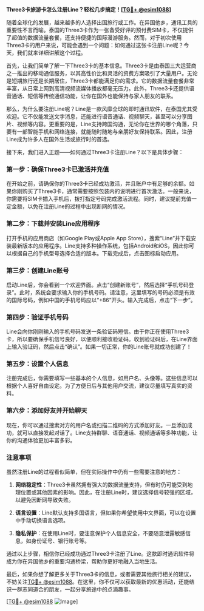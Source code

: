 **Three3卡旅游卡怎么注册Line？轻松几步搞定！[[TG💪+ @esim1088](https://t.me/s/esim1088)]**

随着全球化的发展，越来越多的人选择出国旅行或工作。在异国他乡，通讯工具的重要性不言而喻。泰国的Three3卡作为一张备受好评的预付费SIM卡，不仅提供了超值的数据流量套餐，还支持便捷的国际漫游服务。然而，对于初次使用Three3卡的用户来说，可能会遇到一个问题：如何通过这张卡注册Line呢？今天，我们就来详细讲解这个过程。

首先，让我们简单了解一下Three3卡的基本信息。Three3卡是由泰国三大运营商之一推出的移动通信服务，以其高性价比和灵活的资费方案吸引了大量用户。无论是短期旅行还是长期居住，Three3卡都能满足你的需求。它的数据流量套餐非常丰富，从日常上网到高清视频流媒体播放都毫无压力。此外，Three3卡还提供语音通话、短信等传统通信功能，让你在国外也能保持与家人朋友的联系。

那么，为什么要注册Line呢？Line是一款风靡全球的即时通讯软件，在泰国尤其受欢迎。它不仅能发送文字消息，还能进行语音通话、视频聊天，甚至可以分享图片、视频等内容。更重要的是，Line支持跨国沟通，无论你在世界的哪个角落，只要有一部智能手机和网络连接，就能随时随地与亲朋好友保持联系。因此，注册Line成为许多人在国外生活或旅行时的首选。

接下来，我们进入正题——如何通过Three3卡注册Line？以下是具体步骤：

### 第一步：确保Three3卡已激活并充值

在开始之前，请确保你的Three3卡已经成功激活，并且账户中有足够的余额。如果你刚购买了Three3卡，通常需要按照包装内的说明进行首次激活。一般来说，你需要将SIM卡插入手机后，拨打指定号码完成激活流程。同时，建议提前充值一定金额，以免在注册Line的过程中出现断网的情况。

### 第二步：下载并安装Line应用程序

打开手机的应用商店（如Google Play或Apple App Store），搜索“Line”并下载安装最新版本的应用程序。Line支持多种操作系统，包括Android和iOS，因此你可以根据自己的手机型号选择合适的版本。下载完成后，点击图标启动应用。

### 第三步：创建Line账号

启动Line后，你会看到一个欢迎界面。点击“创建新账号”，然后选择“手机号码登录”。此时，系统会要求输入你的手机号码。请注意，这里填写的号码必须是有效的国际号码，例如中国的手机号码应以“+86”开头。输入完成后，点击“下一步”。

### 第四步：验证手机号码

Line会向你刚刚输入的手机号码发送一条验证码短信。由于你正在使用Three3卡，所以要确保手机信号良好，以便顺利接收验证码。收到验证码后，在Line界面上输入验证码，然后点击“确认”。如果一切正常，你的Line账号就成功创建了！

### 第五步：设置个人信息

注册完成后，你需要填写一些基本的个人信息，如用户名、头像等。这些信息可以根据个人喜好自由设定。为了方便日后与其他用户交流，建议尽量填写真实的资料。

### 第六步：添加好友并开始聊天

现在，你可以通过搜索对方的用户名或扫描二维码的方式添加好友。一旦添加成功，就可以直接发起对话了。Line支持群聊、语音通话、视频通话等多种功能，让你的沟通体验更加丰富多彩。

### 注意事项

虽然注册Line的过程看似简单，但在实际操作中仍有一些需要注意的地方：

1. **网络稳定性**：Three3卡虽然拥有强大的数据流量支持，但有时仍可能受到地理位置或其他因素的影响。因此，在注册Line时，建议选择信号较强的区域，以避免因断网导致失败。
   
2. **语言设置**：Line默认支持多国语言，但如果你希望使用中文界面，可以在设置中手动切换语言选项。

3. **隐私保护**：在使用Line时，要注意保护个人信息安全，不要随意泄露敏感信息，如身份证号、银行账号等。

通过以上步骤，相信你已经成功通过Three3卡注册了Line。这款即时通讯软件将成为你在异国他乡的重要沟通桥梁，帮助你更好地融入当地生活。

最后，如果你想了解更多关于Three3卡的信息，或者需要其他旅行相关的建议，不妨关注[TG💪+ @esim1088](https://t.me/s/esim1088)。在这里，你不仅可以获取最新的优惠活动，还能结识一群志同道合的朋友，一起分享旅途中的点滴趣事。

[[TG💪+ @esim1088](https://t.me/s/esim1088) ![Image](https://i.postimg.cc/4NQfJmqS/Snipaste-2025-05-13-00-14-12.png)]